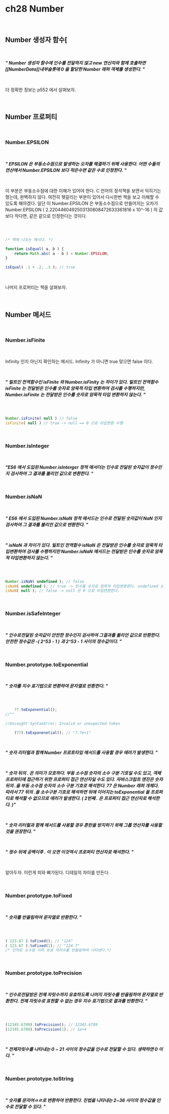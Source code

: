 # ch28 Number

<br />

## Number 생성자 함수[

<br />

>
***" Number 생성자 함수에 인수를 전달하지 않고 new 연산자와 함께 호출하면  [[NumberData]]내부슬롯에 0 을 할당한 Number 래퍼 객체를 생성한다.  "***
>

<br />

더 정확한 정보는 p552 에서 살펴보자.

<br />

## Number 프로퍼티

<br />

### Number.EPSILON

<br />

>
***" EPSILON 은 부동소수점으로 발생하는 오차를 해결하기 위해 사용한다. 어떤 수들의 연산에서 Number.EPSILON 보다 작은수면 같은 수로 인정한다.  "***
>

<br />

이 부분은 부동소수점에 대한 이해가 있어야 한다. C 언어의 정석책을 보면서 익히기는 했는데, 완벽하지 않다. 여전히 헷갈리는 부분이 있어서 다시한번 책을 보고 이해할 수 있도록 해야겠다. 일단 이 Number.EPSILON 은 부동소수점으로 만들어지는 오차가 Number.EPSILON ( 2.2204460492503130808472633361816 x 10^-16 ) 의 값보다 작다면, 같은 같으로 인정한다는 것이다.

<br />

```javascript

/* 책에 나오는 예시다. */

function isEqual( a, b ) {
	return Math.abs( a - b ) < Number.EPSILON;
}

isEqual( .1 + .2, .3 ); // true

```

<br />

나머지 프로퍼티는 책을 살펴보자.

<br />

## Number 메서드

<br />

### Number.isFinite

<br />

Infinity 인지 아닌지 확인하는 메서드. Infinity 가 아니면 true 맞으면 false 이다.

<br />

>
***" 빌트인 전역함수인 isFinite 와 Number.isFinity 는 차이가 있다. 빌트인 전역함수 isFinite 는 전달받은 인수를 숫자로 암묵적 타입 변환하여 검사를 수행하지만, Number.isFinite 는 전달받은 인수를 숫자로 암묵적 타입 변환하지 않는다.  "***
>

<br />

```javascript

Number.isFinite( null ) // false
isFinite( null ) // true -> null == 0 으로 타입변환 수행  

```

<br />

### Number.isInteger

<br />

>
***"ES6 에서 도입된 Number.isInterger 정적 메서더는 인수로 전달된 숫자값이 정수인지 검사하여 그 결과를 불리언 값으로 변환한다.  "***
>

<br />

### Number.isNaN

<br />

>
***" ES6 에서 도입된 Number.isNaN 정적 메서드는 인수로 전달된 숫자값이 NaN 인지 검사하여 그 결과를 불리언 값으로 변환한다. "***
>

<br />

>
***" isNaN 과 차이가 있다. 빌트인 전역함수 isNaN 은 전달받은 인수를 숫자로 암묵적 타입변환하여 검사를 수행하지만 Number.isNaN 메서드는 전달받은 인수를 숫자로 암묵적 타입변환하지 않는다.  "***
>

<br />

```javascript

Number.isNaN( undefined ); // false
isNaN( undefined ); // true -> 인수를 숫자로 암묵적 타입변환한다. undefined 는NaN 으로 암묵적 타입변환된다. 
isNaN( null ); // false -> null 은 0 으로 타입변환한다.

```

<br />

### Number.isSafeInteger

<br />

>
***" 인수로전달된 숫자값이 안전한 정수인지 검사하여 그결과를 불리언 값으로 반환한다. 안전한 정수값은 -( 2^53 - 1 ) 과 2^53 - 1 사이의 정수값이다. "***
>

<br />

### Number.prototype.toExponential

<br />

>
***" 숫자를 지수 표기법으로 변환하여 문자열로 반환한다. "***
>

<br />

```javascript

	77.toExponential(); 
//^^

//Uncaught SyntaxError: Invalid or unexpected token

	(77).toExponenetial(); // "7.7e+1"

```
<br />

>
***" 숫자 리터럴과 함께 Number 프로토타입 메서드를 사용할 경우 에러가 발생한다. "***
>

<br />

>
***" 숫자 뒤의 . 은 의미가 모호하다. 부동 소수점 숫자의 소수 구분 기호일 수도 있고, 객체 프로퍼티에 접근하기 위한 프로퍼티 접근 연산자일 수도 있다. 자바스크립트 엔진은 숫자 뒤의 .을 부동 소수점 숫자의 소수 구분 기호로 해석한다. 77 은 Number 래퍼 개체다. 따라서 77 뒤의 .을 소수구분 기호로 해석하면 뒤에 이어지는 toExponential 을 프로퍼티로 해석할 수 없으므로 에러가 발생한다. ( 2번째 . 은 프로퍼티 접근 연산자로 해석한다. )"***
>

<br />

>
***" 숫자 리터럴과 함께 메서드를 사용할 경우 혼란을 방지하기 위해 그룹 연산자를 사용할 것을 권장한다.  "***
>

<br />

>
***" 정수 뒤에 공백이후 . 이 오면 이것역시 프로퍼티 연산자로 해석한다. "***
>

<br />

알아두자. 이런게 피와 뼈가된다. 디테일의 차이를 만든다.

<br />

### Number.prototype.toFixed 

<br />

>
***" 숫자를 반올림하여 문자열로 반환한다. "***
>

<br />

```javascript

( 123.67 ).toFixed(); // "124" 
( 123.67 ).toFixed(1); // "124.7" 
/* 인자로 소수점 이하 유효 자리수를 반올림하여 나타낸다.*/

```

<br />

### Number.prototype.toPrecision 

<br />

>
***" 인수로전달받은 전체 자릿수까지 유효하도록 나머지 자릿수를 반올림하여 문자열로 반환한다. 전체 자릿수로 표현할 수 없는 경우 지수 표기법으로 결과를 반환한다. "***
>

<br />

```javascript

(12345.6789).toPrecision(); // 12345.6789
(12345.6789).toPrecision(1); // 1e+4

```

<br />

>
***" 전체자릿수를 나타내는 0 ~ 21 사이의 정수값을 인수로 전달할 수 있다. 생략하면 0 이다. "***
>

<br />

### Number.prototype.toString

<br />

>
***" 숫자를 문자여ㅛㄹ로 변환하여 반환한다. 진법을 나타내는 2~36 사이의 정수값을 인수로 전달할 수 있다. "***
>


